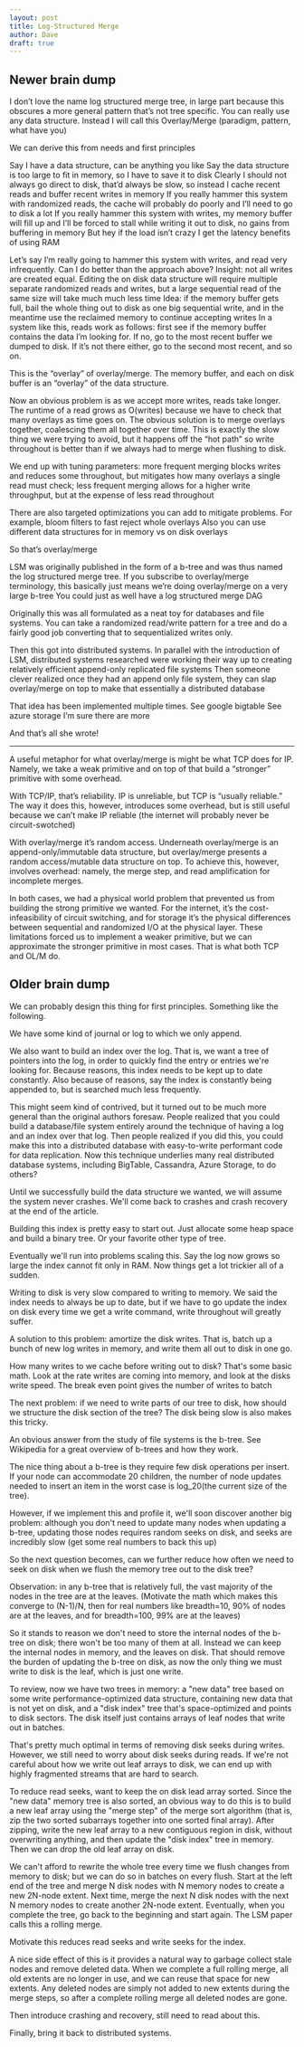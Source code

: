 ```yaml
---
layout: post
title: Log-Structured Merge
author: Dave
draft: true
---
```


## Newer brain dump

I don’t love the name log structured merge tree, in large part because this obscures a more general pattern that’s not tree specific. You can really use any data structure. Instead I will call this Overlay/Merge (paradigm, pattern, what have you)

We can derive this from needs and first principles

Say I have a data structure, can be anything you like
Say the data structure is too large to fit in memory, so I have to save it to disk
Clearly I should not always go direct to disk, that’d always be slow, so instead I cache recent reads and buffer recent writes in memory
If you really hammer this system with randomized reads, the cache will probably do poorly and I’ll need to go to disk a lot
If you really hammer this system with writes, my memory buffer will fill up and I’ll be forced to stall while writing it out to disk, no gains from buffering in memory
But hey if the load isn’t crazy I get the latency benefits of using RAM

Let’s say I’m really going to hammer this system with writes, and read very infrequently. Can I do better than the approach above?
Insight: not all writes are created equal. Editing the on disk data structure will require multiple separate randomized reads and writes, but a large sequential read of the same size will take much much less time
Idea: if the memory buffer gets full, bail the whole thing out to disk as one big sequential write, and in the meantime use the reclaimed memory to continue accepting writes
In a system like this, reads work as follows: first see if the memory buffer contains the data I’m looking for. If no, go to the most recent buffer we dumped to disk. If it’s not there either, go to the second most recent, and so on.

This is the “overlay” of overlay/merge. The memory buffer, and each on disk buffer is an “overlay” of the data structure.

Now an obvious problem is as we accept more writes, reads take longer. The runtime of a read grows as O(writes) because we have to check that many overlays as time goes on.
The obvious solution is to merge overlays together, coalescing them all together over time. This is exactly the slow thing we were trying to avoid, but it happens off the “hot path” so write throughout is better than if we always had to merge when flushing to disk.

We end up with tuning parameters:
more frequent merging blocks writes and reduces some throughout, but mitigates how many overlays a single read must check;
less frequent merging allows for a higher write throughput, but at the expense of less read throughout

There are also targeted optimizations you can add to mitigate problems.
For example, bloom filters to fast reject whole overlays
Also you can use different data structures for in memory vs on disk overlays

So that’s overlay/merge

LSM was originally published in the form of a b-tree and was thus named the log structured merge tree. If you subscribe to overlay/merge terminology, this basically just means we’re doing overlay/merge on a very large b-tree
You could just as well have a log structured merge DAG

Originally this was all formulated as a neat toy for databases and file systems.
You can take a randomized read/write pattern for a tree and do a fairly good job converting that to sequentialized writes only.

Then this got into distributed systems.
In parallel with the introduction of LSM, distributed systems researched were working their way up to creating relatively efficient append-only replicated file systems
Then someone clever realized once they had an append only file system, they can slap overlay/merge on top to make that essentially a distributed database

That idea has been implemented multiple times.
See google bigtable
See azure storage
I’m sure there are more

And that’s all she wrote!

---

A useful metaphor for what overlay/merge is might be what TCP does for IP. Namely, we take a weak primitive and on top of that build a “stronger” primitive with some overhead.

With TCP/IP, that’s reliability. IP is unreliable, but TCP is “usually reliable.” The way it does this, however, introduces some overhead, but is still useful because we can’t make IP reliable (the internet will probably never be circuit-swotched)

With overlay/merge it’s random access. Underneath overlay/merge is an append-only/immutable data structure, but overlay/merge presents a random access/mutable data structure on top. To achieve this, however, involves overhead: namely, the merge step, and read amplification for incomplete merges.

In both cases, we had a physical world problem that prevented us from building the strong primitive we wanted. For the internet, it’s the cost-infeasibility of circuit switching, and for storage it’s the physical differences between sequential and randomized I/O at the physical layer. These limitations forced us to implement a weaker primitive, but we can approximate the stronger primitive in most cases. That is what both TCP and OL/M do.

## Older brain dump

We can probably design this thing for first principles. Something like the following.

We have some kind of journal or log to which we only append.

We also want to build an index over the log. That is, we want a tree of pointers into the log, in order to quickly find the entry or entries we're looking for. Because reasons, this index needs to be kept up to date constantly. Also because of reasons, say the index is constantly being appended to, but is searched much less frequently.

This might seem kind of contrived, but it turned out to be much more general than the original authors foresaw. People realized that you could build a database/file system entirely around the technique of having a log and an index over that log. Then people realized if you did this, you could make this into a distributed database with easy-to-write performant code for data replication. Now this technique underlies many real distributed database systems, including BigTable, Cassandra, Azure Storage, to do others?

Until we successfully build the data structure we wanted, we will assume the system never crashes. We'll come back to crashes and crash recovery at the end of the article.

Building this index is pretty easy to start out. Just allocate some heap space and build a binary tree. Or your favorite other type of tree.

Eventually we'll run into problems scaling this. Say the log now grows so large the index cannot fit only in RAM. Now things get a lot trickier all of a sudden.

Writing to disk is very slow compared to writing to memory. We said the index needs to always be up to date, but if we have to go update the index on disk every time we get a write command, write throughout will greatly suffer.

A solution to this problem: amortize the disk writes. That is, batch up a bunch of new log writes in memory, and write them all out to disk in one go.

How many writes to we cache before writing out to disk? That's some basic math. Look at the rate writes are coming into memory, and look at the disks write speed. The break even point gives the number of writes to batch

The next problem: if we need to write parts of our tree to disk, how should we structure the disk section of the tree? The disk being slow is also makes this tricky.

An obvious answer from the study of file systems is the b-tree. See Wikipedia for a great overview of b-trees and how they work.

The nice thing about a b-tree is they require few disk operations per insert. If your node can accommodate 20 children, the number of node updates needed to insert an item in the worst case is log_20(the current size of the tree).

However, if we implement this and profile it, we'll soon discover another big problem: although you don't need to update many nodes when updating a b-tree, updating those nodes requires random seeks on disk, and seeks are incredibly slow (get some real numbers to back this up)

So the next question becomes, can we further reduce how often we need to seek on disk when we flush the memory tree out to the disk tree?

Observation: in any b-tree that is relatively full, the vast majority of the nodes in the tree are at the leaves. (Motivate the math which makes this converge to (N-1)/N, then for real numbers like breadth=10, 90% of nodes are at the leaves, and for breadth=100, 99% are at the leaves)

So it stands to reason we don't need to store the internal nodes of the b-tree on disk; there won't be too many of them at all. Instead we can keep the internal nodes in memory, and the leaves on disk. That should remove the burden of updating the b-tree on disk, as now the only thing we must write to disk is the leaf, which is just one write.

To review, now we have two trees in memory: a "new data" tree based on some write performance-optimized data structure, containing new data that is not yet on disk, and a "disk index" tree that's space-optimized and points to disk sectors. The disk itself just contains arrays of leaf nodes that write out in batches.

That's pretty much optimal in terms of removing disk seeks during writes. However, we still need to worry about disk seeks during reads. If we're not careful about how we write out leaf arrays to disk, we can end up with highly fragmented streams that are hard to search.

To reduce read seeks, want to keep the on disk lead array sorted. Since the "new data" memory tree is also sorted, an obvious way to do this is to build a new leaf array using the "merge step" of the merge sort algorithm (that is, zip the two sorted subarrays together into one sorted final array). After zipping, write the new leaf array to a new contiguous region in disk, without overwriting anything, and then update the "disk index" tree in memory. Then we can drop the old leaf array on disk.

We can't afford to rewrite the whole tree every time we flush changes from memory to disk; but we can do so in batches on every flush. Start at the left end of the tree and merge N disk nodes with N memory nodes to create a new 2N-node extent. Next time, merge the next N disk nodes with the next N memory nodes to create another 2N-node extent. Eventually, when you complete the tree, go back to the beginning and start again. The LSM paper calls this a rolling merge.

Motivate this reduces read seeks and write seeks for the index.

A nice side effect of this is it provides a natural way to garbage collect stale nodes and remove deleted data. When we complete a full rolling merge, all old extents are no longer in use, and we can reuse that space for new extents. Any deleted nodes are simply not added to new extents during the merge steps, so after a complete rolling merge all deleted nodes are gone.

Then introduce crashing and recovery, still need to read about this.

Finally, bring it back to distributed systems.

